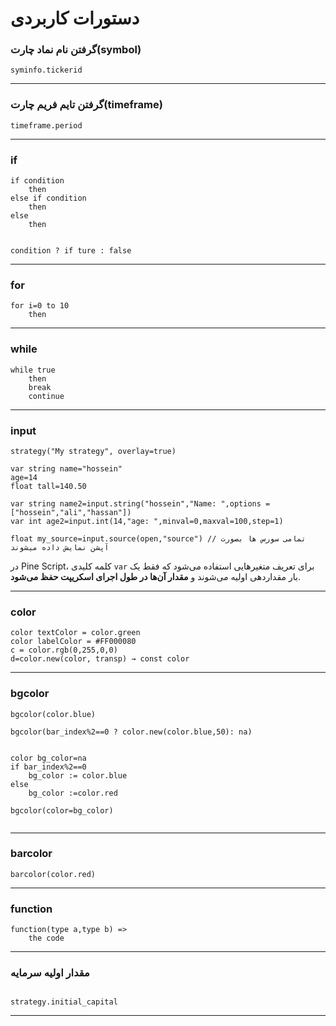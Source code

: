 # دستورات کاربردی

### گرفتن نام نماد چارت(symbol)

```pine
syminfo.tickerid

```

---

### گرفتن تایم فریم چارت(timeframe)

```pine 
timeframe.period
```

---


### if

```pine
if condition
    then
else if condition
    then
else
    then


condition ? if ture : false

```

---

### for

```pine
for i=0 to 10
    then
```

---

### while

```pine
while true
    then
    break
    continue
```

---

### input

```pine
strategy("My strategy", overlay=true)

var string name="hossein"
age=14
float tall=140.50

var string name2=input.string("hossein","Name: ",options = ["hossein","ali","hassan"])
var int age2=input.int(14,"age: ",minval=0,maxval=100,step=1)

float my_source=input.source(open,"source") // تمامی سورس ها بصورت آپشن نمایش داده میشوند

```

در Pine Script، کلمه کلیدی `var` برای تعریف متغیرهایی استفاده می‌شود که فقط یک بار مقداردهی اولیه می‌شوند و **مقدار آن‌ها در طول اجرای اسکریپت حفظ می‌شود**.

---

### color

```pine
color textColor = color.green   
color labelColor = #FF000080
c = color.rgb(0,255,0,0)
d=color.new(color, transp) → const color

```

---

### bgcolor

```pine
bgcolor(color.blue)

bgcolor(bar_index%2==0 ? color.new(color.blue,50): na)


color bg_color=na
if bar_index%2==0
    bg_color := color.blue
else
    bg_color :=color.red

bgcolor(color=bg_color)


```

---

### barcolor

```pine
barcolor(color.red)

```

---

### function

```pine
function(type a,type b) =>
    the code
```

---

### مقدار اولیه سرمایه

```pine

strategy.initial_capital

```

---

### 